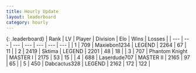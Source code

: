```yaml
---
title: Hourly Update
layout: leaderboard
category: hourly
---
```


{: .leaderboard}
| Rank | LV | Player | Division | Elo | Wins | Losses |
| --- | --- | --- | --- | --- | --- | --- |
| <span data-change="0">1</span> | 709 | <span title="ID: 410122">Maxiebon1234</span> | LEGEND | <span data-change="6">2264</span> | <span data-change="1">67</span> | <span data-change="0">11</span> |
| <span data-change="0">2</span> | 2419 | <span title="ID: 353063">Sktima</span> | LEGEND | <span data-change="0">2201</span> | <span data-change="0">48</span> | <span data-change="0">18</span> |
| <span data-change="0">3</span> | 707 | <span title="ID: 742939">Phantom Knight</span> | MASTER I | <span data-change="0">2175</span> | <span data-change="0">53</span> | <span data-change="0">15</span> |
| <span data-change="1">4</span> | 688 | <span title="ID: 372321">Laserdude707</span> | MASTER II | <span data-change="-5">2165</span> | <span data-change="1">97</span> | <span data-change="1">65</span> |
| <span data-change="-1">5</span> | 450 | <span title="ID: 382634">Dabcactus328</span> | LEGEND | <span data-change="-9">2162</span> | <span data-change="1">172</span> | <span data-change="1">122</span> |
